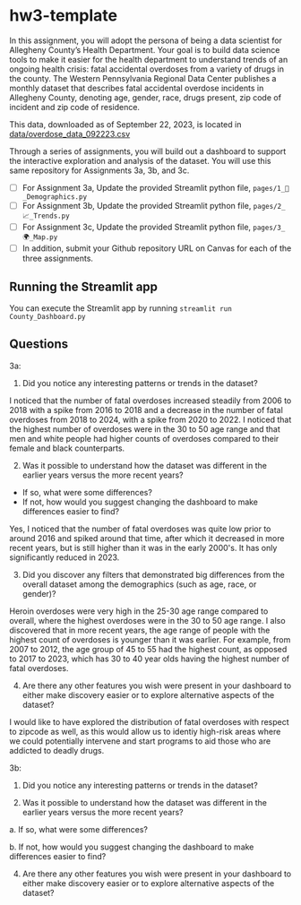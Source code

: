 # hw3-template

In this assignment, you will adopt the persona of being a data scientist for Allegheny County’s Health Department.  Your goal is to build data science tools to make it easier for the health department to understand trends of an ongoing health crisis:  fatal accidental overdoses from a variety of drugs in the county.  The Western Pennsylvania Regional Data Center publishes a monthly dataset that describes fatal accidental overdose incidents in Allegheny County, denoting age, gender, race, drugs present, zip code of incident and zip code of residence.

This data, downloaded as of September 22, 2023, is located in [data/overdose_data_092223.csv](data/overdose_data_092223.csv)

Through a series of assignments, you will build out a dashboard to support the interactive exploration and analysis of the dataset.  You will use this same repository for Assignments 3a, 3b, and 3c.  

- [ ] For Assignment 3a, Update the provided Streamlit python file, `pages/1_👥_Demographics.py`
- [ ] For Assignment 3b, Update the provided Streamlit python file, `pages/2_📈_Trends.py`
- [ ] For Assignment 3c, Update the provided Streamlit python file, `pages/3_🌍_Map.py`
- [ ] In addition, submit your Github repository URL on Canvas for each of the three assignments.

## Running the Streamlit app

You can execute the Streamlit app by running `streamlit run County_Dashboard.py`

## Questions 

3a:

1. Did you notice any interesting patterns or trends in the dataset?

I noticed that the number of fatal overdoses increased steadily from 2006 to 2018 with a spike from 2016 to 2018 and a decrease in the number of fatal overdoses from 2018 to 2024, with a spike from 2020 to 2022. I noticed that the highest number of overdoses were in the 30 to 50 age range and that men and white people had higher counts of overdoses compared to their female and black counterparts.
 

2. Was it possible to understand how the dataset was different in the earlier years versus the more recent years?
   
  - If so, what were some differences?  
  - If not, how would you suggest changing the dashboard to make differences easier to find?

   Yes, I noticed that the number of fatal overdoses was quite low prior to around 2016 and spiked around that time, after which it decreased in more recent years, but is still higher than it was in the early 2000's. It has only significantly reduced in 2023.


3. Did you discover any filters that demonstrated big differences from the overall dataset among the demographics (such as age, race, or gender)?

Heroin overdoses were very high in the 25-30 age range compared to overall, where the highest overdoses were in the 30 to 50 age range. I also discovered that in more recent years, the age range of people with the highest count of overdoses is younger than it was earlier. For example, from 2007 to 2012, the age group of 45 to 55 had the highest count, as opposed to 2017 to 2023, which has 30 to 40 year olds having the highest number of fatal overdoses.

   
4. Are there any other features you wish were present in your dashboard to either make discovery easier or to explore alternative aspects of the dataset?

I would like to have explored the distribution of fatal overdoses with respect to zipcode as well, as this would allow us to identiy high-risk areas where we could potentially intervene and start programs to aid those who are addicted to deadly drugs.


3b:

1. Did you notice any interesting patterns or trends in the dataset?

2. Was it possible to understand how the dataset was different in the earlier years versus the more recent years?
   
 a. If so, what were some differences?  

 b. If not, how would you suggest changing the dashboard to make differences easier to find?

4. Are there any other features you wish were present in your dashboard to either make discovery easier or to explore alternative aspects of the dataset?

